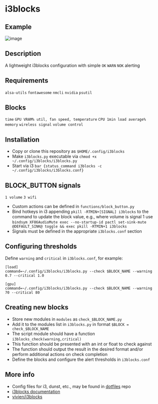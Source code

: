 # i3blocks

## Example
![image](https://github.com/mikeredev/i3blocks/assets/132297919/e029ff01-dd68-4b3c-8629-259a52da41d0)

## Description
A lightweight i3blocks configuration with simple `OK` `WARN` `NOK` alerting

## Requirements
`alsa-utils`
`fontawesome`
`nmcli`
`nvidia`
`psutil`

## Blocks
`time`
`GPU VRAM% util, fan speed, temperature`
`CPU 1min load average%`
`memory`
`wireless signal`
`volume control`

## Installation
- Copy or clone this repository as `$HOME/.config/i3blocks`
- Make `i3blocks.py` executable via `chmod +x ~/.config/i3blocks/i3blocks.py`
- Start via i3 `bar {status_command i3blocks -c ~/.config/i3blocks/i3blocks.conf}`

## BLOCK_BUTTON signals
`1 volume`
`3 wifi`

- Custom actions can be defined in `functions/block_button.py`
- Bind hotkeys in i3 appending  `pkill -RTMIN+[SIGNAL] i3blocks` to the command to update the block value, e.g., where volume is signal 1 use `bindsym XF86AudioMute exec --no-startup-id pactl set-sink-mute @DEFAULT_SINK@ toggle && exec pkill -RTMIN+1 i3blocks`
- Signals must be defined in the appropriate `i3blocks.conf` section

## Configuring thresholds
Define `warning` and `critical` in `i3blocks.conf`, for example:
```
[load]
command=~/.config/i3blocks/i3blocks.py --check $BLOCK_NAME --warning 0.7 --critical 1.0

[gpu]
command=~/.config/i3blocks/i3blocks.py --check $BLOCK_NAME --warning 70 --critical 80
```

## Creating new blocks
- Store new modules in `modules` as `check_$BLOCK_NAME.py`
- Add it to the modules list in `i3blocks.py` in format `$BLOCK = check_$BLOCK_NAME`
- The script module should have a function `i3blocks_check(warning,critical)`
- This function should be presented with an int or float to check against
- The function should output the result in the desired format and/or perform additional actions on check completion
- Define the blocks and configure the alert thresholds in `i3blocks.conf`

## More info
- Config files for i3, dunst, etc., may be found in [dotfiles](https://github.com/mikeredev/dotfiles) repo
- [i3blocks documentation](https://vivien.github.io/i3blocks)
- [vivien/i3blocks](https://github.com/vivien/i3blocks)
